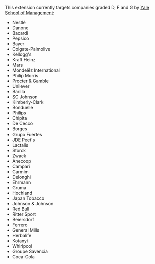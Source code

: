 This extension currently targets companies graded D, F and G by [Yale School of Management](https://som.yale.edu/story/2022/over-750-companies-have-curtailed-operations-russia-some-remain):

- Nestlé
- Danone
- Bacardi
- Pepsico
- Bayer
- Colgate-Palmolive
- Kellogg's
- Kraft Heinz
- Mars
- Mondelēz International
- Philip Morris
- Procter & Gamble
- Unilever
- Barilla
- SC Johnson
- Kimberly-Clark
- Bonduelle
- Philips
- Chipita
- De Cecco
- Borges
- Grupo Fuertes
- JDE Peet's
- Lactalis
- Storck
- Zwack
- Anecoop
- Campari
- Carmim
- Delonghi
- Ehrmann
- Gruma
- Hochland
- Japan Tobacco
- Johnson & Johnson
- Red Bull
- Ritter Sport
- Beiersdorf
- Ferrero
- General Mills
- Herbalife
- Kotanyi
- Whirlpool
- Groupe Savencia
- Coca-Cola
